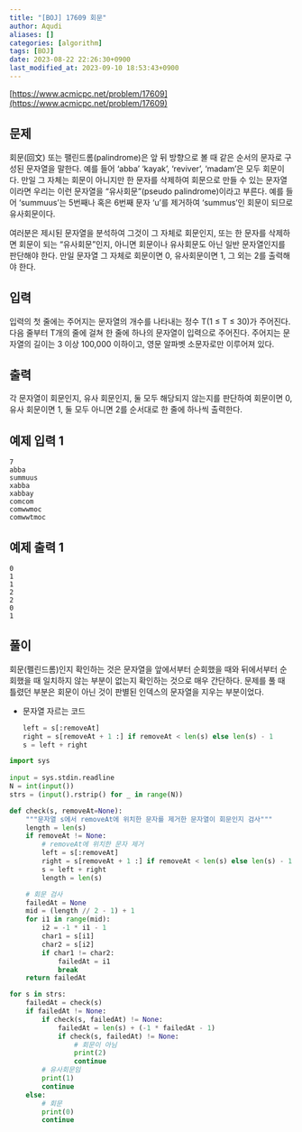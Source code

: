```yaml
---
title: "[BOJ] 17609 회문"
author: Aqudi
aliases: []
categories: [algorithm]
tags: [BOJ]
date: 2023-08-22 22:26:30+0900
last_modified_at: 2023-09-10 18:53:43+0900
---
```


[https://www.acmicpc.net/problem/17609](https://www.acmicpc.net/problem/17609)

## 문제

회문(回文) 또는 팰린드롬(palindrome)은 앞 뒤 방향으로 볼 때 같은 순서의 문자로 구성된 문자열을 말한다. 예를 들어 ‘abba’ ‘kayak’, ‘reviver’, ‘madam’은 모두 회문이다. 만일 그 자체는 회문이 아니지만 한 문자를 삭제하여 회문으로 만들 수 있는 문자열이라면 우리는 이런 문자열을 “유사회문”(pseudo palindrome)이라고 부른다. 예를 들어 ‘summuus’는 5번째나 혹은 6번째 문자 ‘u’를 제거하여 ‘summus’인 회문이 되므로 유사회문이다.

여러분은 제시된 문자열을 분석하여 그것이 그 자체로 회문인지, 또는 한 문자를 삭제하면 회문이 되는 “유사회문”인지, 아니면 회문이나 유사회문도 아닌 일반 문자열인지를 판단해야 한다. 만일 문자열 그 자체로 회문이면 0, 유사회문이면 1, 그 외는 2를 출력해야 한다. 

## 입력

입력의 첫 줄에는 주어지는 문자열의 개수를 나타내는 정수 T(1 ≤ T ≤ 30)가 주어진다. 다음 줄부터 T개의 줄에 걸쳐 한 줄에 하나의 문자열이 입력으로 주어진다. 주어지는 문자열의 길이는 3 이상 100,000 이하이고, 영문 알파벳 소문자로만 이루어져 있다.

## 출력

각 문자열이 회문인지, 유사 회문인지, 둘 모두 해당되지 않는지를 판단하여 회문이면 0, 유사 회문이면 1, 둘 모두 아니면 2를 순서대로 한 줄에 하나씩 출력한다.

## 예제 입력 1
```
7
abba
summuus
xabba
xabbay
comcom
comwwmoc
comwwtmoc
```

## 예제 출력 1
```
0
1
1
2
2
0
1
```

## 풀이

회문(펠린드롬)인지 확인하는 것은 문자열을 앞에서부터 순회했을 때와 뒤에서부터 순회했을 때 일치하지 않는 부분이 없는지 확인하는 것으로 매우 간단하다. 문제를 풀 때 틀렸던 부분은 회문이 아닌 것이 판별된 인덱스의 문자열을 지우는 부분이었다. 

- 문자열 자르는 코드
	```python
	left = s[:removeAt]
	right = s[removeAt + 1 :] if removeAt < len(s) else len(s) - 1
	s = left + right
	```

```python
import sys
  
input = sys.stdin.readline
N = int(input())
strs = (input().rstrip() for _ in range(N))

def check(s, removeAt=None):
    """문자열 s에서 removeAt에 위치한 문자를 제거한 문자열이 회문인지 검사"""
    length = len(s)
    if removeAt != None:
        # removeAt에 위치한 문자 제거
        left = s[:removeAt]
        right = s[removeAt + 1 :] if removeAt < len(s) else len(s) - 1
        s = left + right
        length = len(s)

    # 회문 검사
    failedAt = None
    mid = (length // 2 - 1) + 1
    for i1 in range(mid):
        i2 = -1 * i1 - 1
        char1 = s[i1]
        char2 = s[i2]
        if char1 != char2:
            failedAt = i1
            break
    return failedAt

for s in strs:
    failedAt = check(s)
    if failedAt != None:
        if check(s, failedAt) != None:
            failedAt = len(s) + (-1 * failedAt - 1)
            if check(s, failedAt) != None:
                # 회문이 아님
                print(2)
                continue
        # 유사회문임
        print(1)
        continue
    else:
        # 회문
        print(0)
        continue
```